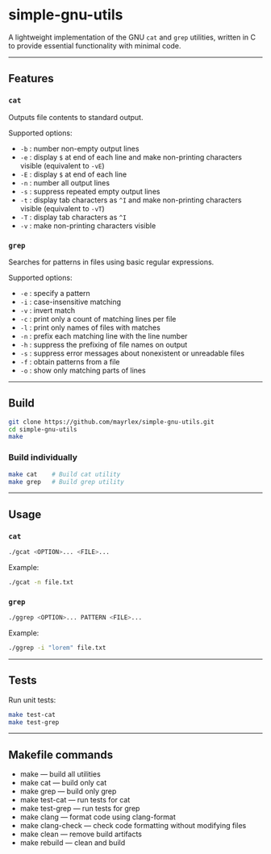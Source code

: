 # simple-gnu-utils

A lightweight implementation of the GNU `cat` and `grep` utilities, written in C to provide essential functionality with minimal code.

---

## Features

### `cat`
Outputs file contents to standard output.

Supported options:
- `-b` : number non-empty output lines
- `-e` : display `$` at end of each line and make non-printing characters visible (equivalent to `-vE`)
- `-E` : display `$` at end of each line
- `-n` : number all output lines
- `-s` : suppress repeated empty output lines
- `-t` : display tab characters as `^I` and make non-printing characters visible (equivalent to `-vT`)
- `-T` : display tab characters as `^I`
- `-v` : make non-printing characters visible

### `grep`
Searches for patterns in files using basic regular expressions.

Supported options:
- `-e` : specify a pattern
- `-i` : case-insensitive matching
- `-v` : invert match
- `-c` : print only a count of matching lines per file
- `-l` : print only names of files with matches
- `-n` : prefix each matching line with the line number
- `-h` : suppress the prefixing of file names on output
- `-s` : suppress error messages about nonexistent or unreadable files
- `-f` : obtain patterns from a file
- `-o` : show only matching parts of lines

---

## Build

```bash
git clone https://github.com/mayrlex/simple-gnu-utils.git
cd simple-gnu-utils
make
```

### Build individually

```bash
make cat    # Build cat utility
make grep   # Build grep utility
```

---

## Usage

### `cat`

```bash
./gcat <OPTION>... <FILE>...
```

Example:

```bash
./gcat -n file.txt
```

### `grep`

```bash
./ggrep <OPTION>... PATTERN <FILE>...
```

Example:

```bash
./ggrep -i "lorem" file.txt
```

---

## Tests
Run unit tests:

```bash
make test-cat
make test-grep
```

---

## Makefile commands

- make — build all utilities
- make cat — build only cat
- make grep — build only grep
- make test-cat — run tests for cat
- make test-grep — run tests for grep
- make clang — format code using clang-format
- make clang-check — check code formatting without modifying files
- make clean — remove build artifacts
- make rebuild — clean and build